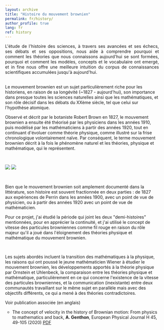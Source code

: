 ```yaml
---
layout: archive
title: "Histoire du mouvement brownien"
permalink: fr/history/
author_profile: true
lang: fr
ref: history
---
```



<p style="text-align:justify;">
L'étude de l'histoire des sciences, à travers ses avancées et ses échecs, ses débats et ses oppositions, nous aide à comprendre pourquoi et comment les théories que nous connaissons aujourd'hui se sont formées, pourquoi et comment les modèles, concepts et le vocabulaire ont emergé, et in fine nous offre une meilleure intuition du corpus de connaissances scientifiques accumulées jusqu'à aujourd'hui. <br>

<br>

Le mouvement brownien est un sujet particulièrement riche pour les historiens, en raison de sa longévité (~1827 - aujourd'hui), son importance dans presque toutes les sciences naturelles ainsi que les mathématiques, et son rôle décisif dans les débats du XXème siècle, tel que celui sur l'hypothèse atomique.<br>

Observé et décrit par le botaniste Robert Brown en 1827, le mouvement brownien a ensuite été théorisé par les physiciens dans les années 1910, puis modélisé par les mathématiciens à partir des années 1920, tout en continuant d'évoluer comme théorie physique, comme illustré sur la frise chronologique volontairement naïve. Par conséquent, le terme mouvement brownien décrit à la fois le phénomène naturel et les théories, physique et mathématique, qui le représentent. <br>
</p>

<br>

<p>
  <img  src="{{"/images/chronology_fr.svg"}}" class="dark--hidden flex-width">
  <img  src="{{"/images/chronology_dark_fr.svg"}}" class="light--hidden flex-width" >
</p>

<br>

<p style="text-align:justify;">

Bien que le mouvement brownien soit amplement documenté dans la littérature, son histoire est souvent fractionnée en deux parties : de 1827 aux expériences de Perrin dans les années 1900, avec un point de vue de physicien, ou à partir des années 1920 avec un point de vue de mathématicien.

Pour ce projet, j'ai étudié la période qui joint les deux "demi-histoires" mentionnées, pour en apprécier la continuité, et j'ai utilisé le concept de vitesse des particules browniennes comme fil rouge en raison du rôle majeur qu'il a joué dans l'éloignement des théories physique et mathématique du mouvement brownien.<br>

<br> 

Les sujets abordés incluent la transition des mathématiques à la physique, les raisons qui ont poussé le jeune mathématicien Wiener à étudier le mouvement brownien, les développements apportés à la théorie physique par Ornstein et Uhlenbeck, la comparaison entre les théories physique et mathématique, particulièrement en ce qui concerne l'existence de la vitesse des particules browniennes, et la communication (inexistante) entre deux communautés travaillant sur le même sujet en parallèle mais avec des objectifs différents, ce qui a mené à des théories contradictoires. 

</p>


<p>
  <div class="toggle-list-btn">
    <i class="fas fa-caret-right"></i> Voir publication associée (en anglais)
  </div>

  <div class="unravel"> 
    <ul style="list-style-type:circle;">
      <li>
The concept of velocity in the history of Brownian motion: From physics to mathematics and back,
<b>A. Genthon</b>,
European Physical Journal H 45, 49-105 (2020) <a href="https://rdcu.be/b5yPQ">PDF</a>
      </li>
    </ul>
  </div>
</p>


